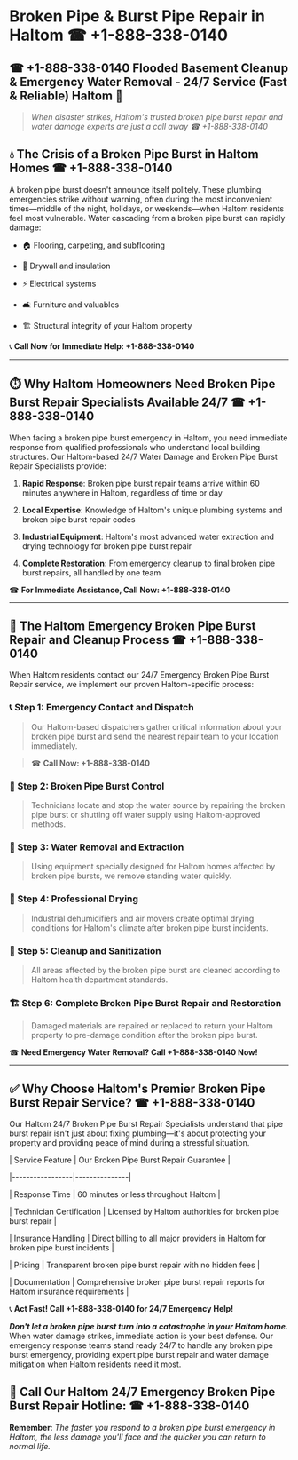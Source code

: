 # Broken Pipe & Burst Pipe Repair in Haltom ☎ +1-888-338-0140  
## ☎ +1-888-338-0140 Flooded Basement Cleanup & Emergency Water Removal - 24/7 Service (Fast & Reliable) Haltom 🚨  

> *When disaster strikes, Haltom's trusted broken pipe burst repair and water damage experts are just a call away ☎ +1-888-338-0140*  

## 💧 The Crisis of a Broken Pipe Burst in Haltom Homes ☎ +1-888-338-0140  

A broken pipe burst doesn't announce itself politely. These plumbing emergencies strike without warning, often during the most inconvenient times—middle of the night, holidays, or weekends—when Haltom residents feel most vulnerable. Water cascading from a broken pipe burst can rapidly damage:  

* 🏠 Flooring, carpeting, and subflooring  
* 🧱 Drywall and insulation  
* ⚡ Electrical systems  
* 🛋️ Furniture and valuables  
* 🏗️ Structural integrity of your Haltom property  

📞 **Call Now for Immediate Help: +1-888-338-0140**  

---  

## ⏱️ Why Haltom Homeowners Need Broken Pipe Burst Repair Specialists Available 24/7 ☎ +1-888-338-0140  

When facing a broken pipe burst emergency in Haltom, you need immediate response from qualified professionals who understand local building structures. Our Haltom-based 24/7 Water Damage and Broken Pipe Burst Repair Specialists provide:  

1. **Rapid Response**: Broken pipe burst repair teams arrive within 60 minutes anywhere in Haltom, regardless of time or day  
2. **Local Expertise**: Knowledge of Haltom's unique plumbing systems and broken pipe burst repair codes  
3. **Industrial Equipment**: Haltom's most advanced water extraction and drying technology for broken pipe burst repair  
4. **Complete Restoration**: From emergency cleanup to final broken pipe burst repairs, all handled by one team  

☎ **For Immediate Assistance, Call Now: +1-888-338-0140**  

---  

## 🔧 The Haltom Emergency Broken Pipe Burst Repair and Cleanup Process ☎ +1-888-338-0140  

When Haltom residents contact our 24/7 Emergency Broken Pipe Burst Repair service, we implement our proven Haltom-specific process:  

### 📞 Step 1: Emergency Contact and Dispatch  
> Our Haltom-based dispatchers gather critical information about your broken pipe burst and send the nearest repair team to your location immediately.  
> ☎ **Call Now: +1-888-338-0140**  

### 🚿 Step 2: Broken Pipe Burst Control  
> Technicians locate and stop the water source by repairing the broken pipe burst or shutting off water supply using Haltom-approved methods.  

### 🌊 Step 3: Water Removal and Extraction  
> Using equipment specially designed for Haltom homes affected by broken pipe bursts, we remove standing water quickly.  

### 💨 Step 4: Professional Drying  
> Industrial dehumidifiers and air movers create optimal drying conditions for Haltom's climate after broken pipe burst incidents.  

### 🧼 Step 5: Cleanup and Sanitization  
> All areas affected by the broken pipe burst are cleaned according to Haltom health department standards.  

### 🏗️ Step 6: Complete Broken Pipe Burst Repair and Restoration  
> Damaged materials are repaired or replaced to return your Haltom property to pre-damage condition after the broken pipe burst.  

☎ **Need Emergency Water Removal? Call +1-888-338-0140 Now!**  

---  

## ✅ Why Choose Haltom's Premier Broken Pipe Burst Repair Service? ☎ +1-888-338-0140  

Our Haltom 24/7 Broken Pipe Burst Repair Specialists understand that pipe burst repair isn't just about fixing plumbing—it's about protecting your property and providing peace of mind during a stressful situation.  

| Service Feature | Our Broken Pipe Burst Repair Guarantee |  
|-----------------|---------------|  
| Response Time | 60 minutes or less throughout Haltom |  
| Technician Certification | Licensed by Haltom authorities for broken pipe burst repair |  
| Insurance Handling | Direct billing to all major providers in Haltom for broken pipe burst incidents |  
| Pricing | Transparent broken pipe burst repair with no hidden fees |  
| Documentation | Comprehensive broken pipe burst repair reports for Haltom insurance requirements |  

📞 **Act Fast! Call +1-888-338-0140 for 24/7 Emergency Help!**  

***Don't let a broken pipe burst turn into a catastrophe in your Haltom home.*** When water damage strikes, immediate action is your best defense. Our emergency response teams stand ready 24/7 to handle any broken pipe burst emergency, providing expert pipe burst repair and water damage mitigation when Haltom residents need it most.  

## 📱 Call Our Haltom 24/7 Emergency Broken Pipe Burst Repair Hotline: ☎ +1-888-338-0140  

**Remember**: *The faster you respond to a broken pipe burst emergency in Haltom, the less damage you'll face and the quicker you can return to normal life.*
